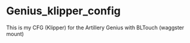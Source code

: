 # Genius_klipper_config
This is my CFG (Klipper) for the Artillery Genius with BLTouch (waggster mount)
